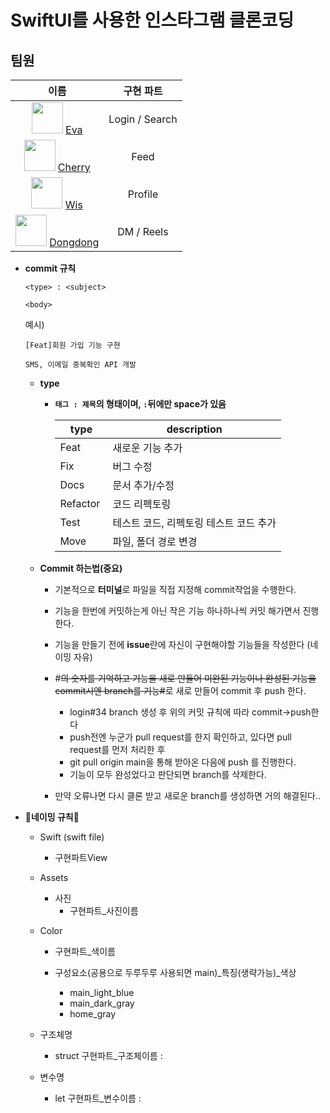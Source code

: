 # SwiftUI를 사용한 인스타그램 클론코딩

## 팀원
|   이름   | 구현 파트        |
|:--------:|:----------------:|
| <img src="https://github.com/sangyup12.png" width="50" height="50"> [Eva](https://github.com/sangyup12) | Login / Search  |
| <img src="https://github.com/cherry-p0p.png" width="50" height="50"> [Cherry](https://github.com/cherry-p0p) | Feed |
| <img src="https://github.com/leeseulgi0208.png" width="50" height="50"> [Wis](https://github.com/leeseulgi0208) | Profile |
| <img src="https://github.com/dogsub.png" width="50" height="50"> [Dongdong](https://github.com/dogsub) | DM / Reels |


- **commit 규칙**
    
    ```
    <type> : <subject>
    
    <body>
    ```
    
    예시)
    
    ```
    [Feat]회원 가입 기능 구현
    
    SMS, 이메일 중복확인 API 개발
    ```
    
    - **type**
        - **`태그 : 제목`의 형태이며, `:`뒤에만 space가 있음**
            
            
            | type | description |
            | --- | --- |
            | Feat | 새로운 기능 추가 |
            | Fix  | 버그 수정 |
            | Docs  | 문서 추가/수정 |
            | Refactor  | 코드 리펙토링 |
            | Test  | 테스트 코드, 리펙토링 테스트 코드 추가 |
            | Move | 파일, 폴더 경로 변경 |

    - **Commit 하는법(중요)**
        - 기본적으로 **터미널**로 파일을 직접 지정해 commit작업을 수행한다.
        - 기능을 한번에 커밋하는게 아닌 작은 기능 하나하나씩 커밋 해가면서 진행한다.
        - 기능을 만들기 전에 **issue**란에 자신이 구현해야할 기능들을 작성한다 (네이밍 자유)

            
        - #~~의 숫자를 기억하고 기능을 새로 만들어 미완된 기능이나 완성된 기능을 commit시엔 branch를 기능#~~로 새로 만들어 commit 후 push 한다.
            - login#34 branch 생성 후 위의 커밋 규칙에 따라 commit→push한다
            - push전엔 누군가 pull request를 한지 확인하고, 있다면 pull request를 먼저 처리한 후
            - git pull origin main을 통해 받아온 다음에 push 를 진행한다.
            - 기능이 모두 완성었다고 판단되면 branch를 삭제한다.
        - 만약 오류나면 다시 클론 받고 새로운 branch를 생성하면 거의 해결된다..


- **🌸네이밍 규칙🌸**

    - Swift (swift file)
        - 구현파트View
  
    - Assets
        - 사진
            - 구현파트_사진이름
              
    - Color
        - 구현파트_색이름

        - 구성요소(공용으로 두루두루 사용되면 main)_특징(생략가능)_색상
            - main_light_blue
            - main_dark_gray
            - home_gray

    - 구조체명
        - struct 구현파트_구조체이름 :     

    - 변수명
        - let 구현파트_변수이름 :     



